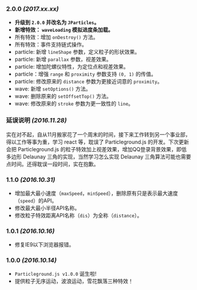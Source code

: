 ### 2.0.0 *(2017.xx.xx)*
 - **升级到 `2.0.0` 并改名为 `JParticles`。**
 - **新增特效： `waveLoading` 模拟进度条加载。**
 - 所有特效：增加 `onDestroy()` 方法。
 - 所有特效：事件支持链式操作。
 - particle: 新增 `lineShape` 参数，定义粒子的形状效果。
 - particle: 新增 `parallax` 参数，视差效果。
 - particle: 增加陀螺仪特性，为定位点和视差效果。
 - particle：增强 `range` 和 `proximity` 参数支持 `(0, 1)` 的传值。
 - particle: 修改原来的 `distance` 参数为更接近词意的 `proximity`。
 - wave: 新增 `setOptions()` 方法。
 - wave: 删除原来的 `setOffsetTop()` 方法。
 - wave: 修改原来的 `stroke` 参数为更一致性的 `line`。

### 延误说明 *(2016.11.28)*

实在对不起，自从11月搬家花了一个周末的时间，接下来工作转到另一个事业部，得以工作等事为重，学习 react 等，耽误了 Particleground.js 的开发。下次更新会把 Particleground.js 的粒子特效加上视差效果，增加QQ登录背景效果，即低多边形 Delaunay 三角的实现，当然学习怎么实现 Delaunay 三角算法可能也需要点时间。还得耽误一段时间，实在抱歉。

### 1.1.0 *(2016.10.31)*

- 增加最大最小速度（`maxSpeed`，`minSpeed`），删除原有只是表示最大速度（`speed`）的API。
- 修改最大最小半径API名称。
- 修改粒子特效距离API名称（`dis`）为全称（`distance`）。

### 1.0.1 *(2016.10.16)*

- 修复IE9以下浏览器报错。

### 1.0.0 *(2016.10.14)*

- `Particleground.js v1.0.0` 诞生啦!
- 提供粒子无序运动，波浪运动，雪花飘落三种特效！